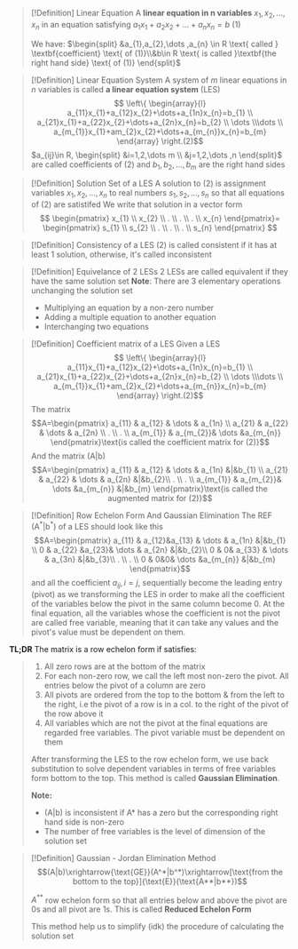 >[!Definition] Linear Equation
>A **linear equation in n variables** $x_{1},x_{2},\dots, x_{n}$ in an equation satisfying $a_{1}x_{1}+a_{2}x_{2}+\dots +a_{n}x_{n}=b$ (1)
>
>We have:   $\begin{split}
&a_{1},a_{2},\dots ,a_{n} \in R \text{ called } \textbf{coefficient} \text{ of (1)}\\&b\in R \text{ is called }\textbf{the right hand side} \text{ of (1)}
\end{split}$

>[!Definition] Linear Equation System
>A system of $m$ linear equations in $n$ variables is called **a linear equation
>system** (LES)
>$$
\left\{
\begin{array}{l}
a_{11}x_{1}+a_{12}x_{2}+\dots+a_{1n}x_{n}=b_{1} \\ 
a_{21}x_{1}+a_{22}x_{2}+\dots+a_{2n}x_{n}=b_{2} \\ \dots  \\\dots
\\
a_{m_{1}}x_{1}+am_{2}x_{2}+\dots+a_{m_{n}}x_{n}=b_{m}
\end{array}
\right.(2)$$
$a_{ij}\in R, 
\begin{split}
&i=1,2,\dots m \\ 
&j=1,2,\dots ,n
\end{split}$ are called coefficients of (2) and $b_{1},b_{2},\dots,b_{m}$ are the right hand sides

>[!Definition] Solution Set of a LES
>A solution to (2) is assignment variables $x_{1},x_{2},\dots,x_{n}$ to real numbers $s_{1},s_{2},\dots,s_{n}$ so that all equations of (2) are satistifed
>We write that solution in a vector form
>$$
\begin{pmatrix}
x_{1} \\
x_{2} \\
. \\
. \\
. \\ 
x_{n}
\end{pmatrix}=
>\begin{pmatrix}
s_{1} \\
s_{2} \\
. \\
. \\
. \\ 
s_{n}
\end{pmatrix}
$$

>[!Definition] Consistency of a LES
>(2) is called consistent if it has at least 1 solution, otherwise, it's called inconsistent

>[!Definition] Equivelance of 2 LESs
>2 LESs are called equivalent if they have the same solution set
>**Note**: There are 3 elementary operations unchanging the solution set
>- Multiplying an equation by a non-zero number
>- Adding a multiple equation to another equation
>- Interchanging two equations

>[!Definition]  Coefficient matrix of a LES
>Given a LES
>$$
\left\{
\begin{array}{l}
a_{11}x_{1}+a_{12}x_{2}+\dots+a_{1n}x_{n}=b_{1} \\ 
a_{21}x_{1}+a_{22}x_{2}+\dots+a_{2n}x_{n}=b_{2} \\ \dots  \\\dots
\\
a_{m_{1}}x_{1}+am_{2}x_{2}+\dots+a_{m_{n}}x_{n}=b_{m}
\end{array}
\right.(2)$$ 
>The matrix
>$$A=\begin{pmatrix}
a_{11} & a_{12} & \dots & a_{1n} \\
a_{21} & a_{22} & \dots & a_{2n} \\
. \\
. \\
a_{m_{1}} & a_{m_{2}}& \dots &a_{m_{n}} 
\end{pmatrix}\text{is called the coefficient matrix for (2)}$$
And the matrix (A|b)
>$$A=\begin{pmatrix}
a_{11} & a_{12} & \dots & a_{1n} &|&b_{1} \\
a_{21} & a_{22} & \dots & a_{2n} &|&b_{2}\\
. \\
. \\
a_{m_{1}} & a_{m_{2}}& \dots &a_{m_{n}} &|&b_{m}
\end{pmatrix}\text{is called the augmented 
matrix for (2)}$$



>[!Definition] Row Echelon Form And Gaussian Elimination
>The REF (A$^*$|b$^*$) of a LES should look like this
>$$A=\begin{pmatrix}
a_{11} & a_{12}&a_{13} & \dots & a_{1n} &|&b_{1} \\
0 & a_{22} &a_{23}& \dots & a_{2n} &|&b_{2}\\
0 & 0& a_{33} & \dots & a_{3n} &|&b_{3}\\
. \\
. \\ 
0 & 0&0& \dots &a_{m_{n}} &|&b_{m}
\end{pmatrix}$$
and all the coefficient $a_{ij}, i=j$, sequentially become the leading entry (pivot) as we transforming the LES in order to make all the coefficient of the variables below the pivot in the same column become 0. At the final equation, all the variables whose the coefficient is not the pivot are called free variable, meaning that it can take any values and the pivot's value must be dependent on them.
>
**TL;DR**
The matrix is a row echelon form if satisfies:
> 1. All zero rows are at the bottom of the matrix
> 2. For each non-zero row, we call the left most non-zero the pivot. All entries below the pivot of a column are zero
> 3. All pivots are ordered from the top to the bottom & from the left to the right, i.e the pivot of a row is in a col. to the right of the pivot of the row above it
> 4. All variables which are not the pivot at the final equations are regarded free variables. The pivot variable must be dependent on them
> 
> After transforming the LES to the row echelon form, we use back substitution to solve dependent variables in terms of free variables form bottom to the top. This method is called **Gaussian Elimination**. 
> 
> **Note:** 
> - (A|b) is inconsistent if A* has a zero but the corresponding right hand side is non-zero
> - The number of free variables is the level of dimension of the solution set

>[!Definition] Gaussian - Jordan Elimination Method
>$$(A|b)\xrightarrow{\text{GE}}(A^*|b^*)\xrightarrow[\text{from the bottom to the top}]{\text{E}}(\text{A**|b**})$$
>
>$A^\text{**}$ row echelon form so that all entries below and above the pivot are 0s and all pivot are 1s. This is called **Reduced Echelon Form**
>
>This method help us to simplify (idk) the procedure of calculating the solution set


